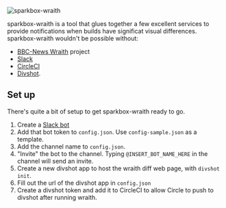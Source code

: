 ![sparkbox-wraith](http://i.imgur.com/DUomwIl.jpg)

sparkbox-wraith is a tool that glues together a few excellent services to provide notifications when builds have significat visual differences. 
sparkbox-wraith wouldn't be possible without:

  - [BBC-News Wraith](https://github.com/BBC-News/wraith) project
  - [Slack](http://slackhq.com)
  - [CircleCI](http://circleci.com)
  - [Divshot](https://divshot.com/).

## Set up

There's quite a bit of setup to get sparkbox-wraith ready to go.

1. Create a [Slack bot](https://api.slack.com/bot-users)
2. Add that bot token to `config.json`. Use `config-sample.json` as a template.
3. Add the channel name to `config.json`.
4. "Invite" the bot to the channel. Typing `@INSERT_BOT_NAME_HERE` in the channel will send an invite.
5. Create a new divshot app to host the wraith diff web page, with `divshot init`.
6. Fill out the url of the divshot app in `config.json`
7. Create a divshot token and add it to CircleCI to allow Circle to push to divshot after running wraith.
